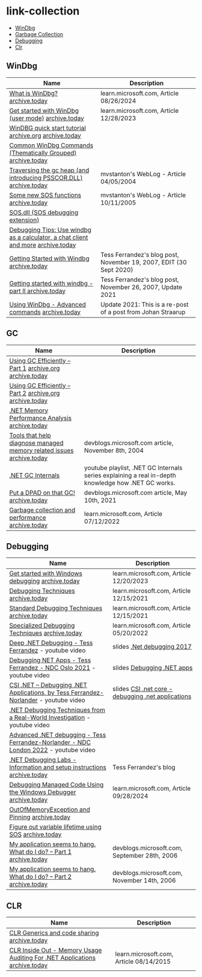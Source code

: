 # link-collection
* [WinDbg](#WinDbg)
* [Garbage Collection](#GC)
* [Debugging](#Debugging)
* [Clr](#CLR)

## WinDbg
| Name                                                                       | Description                                                                        |
|----------------------------------------------------------------------------|------------------------------------------------------------------------------------|
| [What is WinDbg?](https://learn.microsoft.com/en-us/windows-hardware/drivers/debuggercmds/windbg-overview) [archive.today](https://archive.ph/aGsU8)| learn.microsoft.com, Article 08/26/2024 |
| [Get started with WinDbg (user mode)](https://learn.microsoft.com/en-us/windows-hardware/drivers/debugger/getting-started-with-windbg) [archive.today](https://archive.is/blrZ2)| learn.microsoft.com, Article 12/28/2023 |
| [WinDBG quick start tutorial](https://codemachine.com/articles/windbg_quickstart.html) [archive.org](http://web.archive.org/web/20240324162937/https://codemachine.com/articles/windbg_quickstart.html) [archive.today](https://archive.ph/RANiR)| |
| [Common WinDbg Commands (Thematically Grouped)](http://windbg.info/doc/1-common-cmds.html) [archive.today](https://archive.ph/AMJxT)| |
| [Traversing the gc heap (and introducing PSSCOR.DLL)](https://learn.microsoft.com/en-us/archive/blogs/mvstanton/traversing-the-gc-heap-and-introducing-psscor-dll) [archive.today](https://archive.ph/iys9H) | mvstanton's WebLog - Article 04/05/2004 |
| [Some new SOS functions](https://learn.microsoft.com/en-us/archive/blogs/mvstanton/some-new-sos-functions) [archive.today](https://archive.ph/W2fQV) | mvstanton's WebLog - Article 10/11/2005 |
| [SOS.dll (SOS debugging extension)](https://learn.microsoft.com/en-us/dotnet/framework/tools/sos-dll-sos-debugging-extension) | |
| [Debugging Tips: Use windbg as a calculator, a chat client and more](https://www.tessferrandez.com/blog/2006/01/18/debugging-tips-use-windbg-as-a-calculator.html) [archive.today](https://archive.ph/mwpmW) ||
| [Getting Started with Windbg](https://www.tessferrandez.com/blog/2007/11/19/getting-started-with-windbg.html) [archive.today](https://archive.ph/RmqXw) | Tess Ferrandez's blog post, November 19, 2007, EDIT (30 Sept 2020) |
| [Getting started with windbg - part II ](https://www.tessferrandez.com/blog/2007/11/26/getting-started-with-windbg-part-ii.html) [archive.today](https://archive.ph/AvBvH) | Tess Ferrandez's blog post, November 26, 2007, Update 2021 |
| [Using WinDbg - Advanced commands](https://www.tessferrandez.com/blog/2008/01/23/windbg-advanced-commands.html) [archive.today](https://archive.ph/pcd6W)| Update 2021: This is a re-post of a post from Johan Straarup |


## GC
| Name                                                                       | Description                                                                        |
|----------------------------------------------------------------------------|------------------------------------------------------------------------------------|
| [Using GC Efficiently – Part 1](https://devblogs.microsoft.com/dotnet/using-gc-efficiently-part-1/) [archive.org](https://web.archive.org/web/20240620132331/https://devblogs.microsoft.com/dotnet/using-gc-efficiently-part-1/) [archive.today](https://archive.ph/42F7l) | |
| [Using GC Efficiently – Part 2](https://devblogs.microsoft.com/dotnet/using-gc-efficiently-part-2/) [archive.org](https://web.archive.org/web/20240609085209/https://devblogs.microsoft.com/dotnet/using-gc-efficiently-part-2/) [archive.today](https://archive.ph/NAowO)| |
|[.NET Memory Performance Analysis](https://github.com/Maoni0/mem-doc/blob/master/doc/.NETMemoryPerformanceAnalysis.md) [archive.today](https://archive.ph/PrWlh)||
| [Tools that help diagnose managed memory related issues](https://devblogs.microsoft.com/dotnet/tools-that-help-diagnose-managed-memory-related-issues/) [archive.today](https://archive.ph/fB9jA) | devblogs.microsoft.com article, November 8th, 2004 |
| [.NET GC Internals](https://www.youtube.com/playlist?list=PLpUkQYy-K8Y-wYcDgDXKhfs6OT8fFQtVm) | youtube playlist, .NET GC Internals series explaining a real in-depth knowledge how .NET GC works. |
| [Put a DPAD on that GC!](https://devblogs.microsoft.com/dotnet/put-a-dpad-on-that-gc/) [archive.today](https://archive.ph/AdujA)| devblogs.microsoft.com article, May 10th, 2021 |
| [Garbage collection and performance](https://learn.microsoft.com/en-us/dotnet/standard/garbage-collection/performance) [archive.today](https://archive.ph/CxLSz) | learn.microsoft.com, Article 07/12/2022 |


## Debugging
| Name                                                                       | Description                                                                        |
|----------------------------------------------------------------------------|------------------------------------------------------------------------------------|
| [Get started with Windows debugging](https://learn.microsoft.com/en-us/windows-hardware/drivers/debugger/getting-started-with-windows-debugging) [archive.today](https://archive.is/7mOG5)| learn.microsoft.com, Article 12/20/2023 |
| [Debugging Techniques](https://learn.microsoft.com/en-us/windows-hardware/drivers/debugger/debugging-techniques) [archive.today](https://archive.ph/PiJpZ)| learn.microsoft.com, Article 12/15/2021 |
| [Standard Debugging Techniques](https://learn.microsoft.com/en-us/windows-hardware/drivers/debugger/standard-debugging-techniques) [archive.today](https://archive.ph/8vQus) | learn.microsoft.com, Article 12/15/2021 |
| [Specialized Debugging Techniques](https://learn.microsoft.com/en-us/windows-hardware/drivers/debugger/specialized-debugging-techniques) [archive.today](https://archive.ph/kqkt4) | learn.microsoft.com, Article 05/20/2022 |
| [Deep .NET Debugging - Tess Ferrandez](https://www.youtube.com/watch?v=S-jiM07X3fs) - youtube video| slides [.Net debugging 2017](https://www.slideshare.net/slideshow/net-debugging-2017/71633740) |
| [Debugging NET Apps - Tess Ferrandez - NDC Oslo 2021](https://www.youtube.com/watch?v=5LTT8OfcnsM) - youtube video| slides [Debugging .NET apps](https://www.slideshare.net/slideshow/debugging-net-apps/251122931) |
| [CSI .NET – Debugging .NET Applications, by Tess Ferrandez-Norlander](https://www.youtube.com/watch?v=z2B8OruMT6s) - youtube video| slides [CSI .net core - debugging .net applications](https://www.slideshare.net/slideshow/csi-net-core-debugging-net-applications/248330523)|
| [.NET Debugging Techniques from a Real-World Investigation](https://www.youtube.com/watch?v=23E0JVmo9MM) - youtube video ||
| [Advanced .NET debugging - Tess Ferrandez-Norlander - NDC London 2022](https://www.youtube.com/watch?v=yA-b-V_9N_E) - youtube video ||
| [.NET Debugging Labs - Information and setup instructions ](https://www.tessferrandez.com/blog/2008/02/04/debugging-demos-setup-instructions.html) [archive.today](https://archive.ph/PThUn) | Tess Ferrandez's blog |
| [Debugging Managed Code Using the Windows Debugger](https://learn.microsoft.com/en-us/windows-hardware/drivers/debugger/debugging-managed-code) [archive.today](https://archive.ph/PcbOw)| learn.microsoft.com, Article 09/28/2024 |
| [OutOfMemoryException and Pinning](https://learn.microsoft.com/en-us/archive/blogs/yunjin/outofmemoryexception-and-pinning) [archive.today](https://archive.ph/5eAXI) ||
| [Figure out variable lifetime using SOS](https://learn.microsoft.com/en-us/archive/blogs/yunjin/figure-out-variable-lifetime-using-sos) [archive.today](https://archive.ph/wXfos) ||
| [My application seems to hang. What do I do? – Part 1](https://devblogs.microsoft.com/dotnet/my-application-seems-to-hang-what-do-i-do-part-1/) [archive.today](https://archive.ph/AoH4f) | devblogs.microsoft.com, September 28th, 2006 |
| [My application seems to hang. What do I do? – Part 2](https://devblogs.microsoft.com/dotnet/my-application-seems-to-hang-what-do-i-do-part-2/) [archive.today](https://archive.ph/8nky9) | devblogs.microsoft.com, November 14th, 2006 |




## CLR
| Name                                                                       | Description                                                                        |
|----------------------------------------------------------------------------|------------------------------------------------------------------------------------|
| [CLR Generics and code sharing](https://learn.microsoft.com/en-us/archive/blogs/joelpob/clr-generics-and-code-sharing) [archive.today](https://archive.ph/qZMt4) ||
| [CLR Inside Out - Memory Usage Auditing For .NET Applications](https://learn.microsoft.com/en-us/archive/msdn-magazine/2009/june/memory-usage-auditing-for-net-applications) [archive.today](https://archive.ph/MHEYO)| learn.microsoft.com, Article 08/14/2015|
